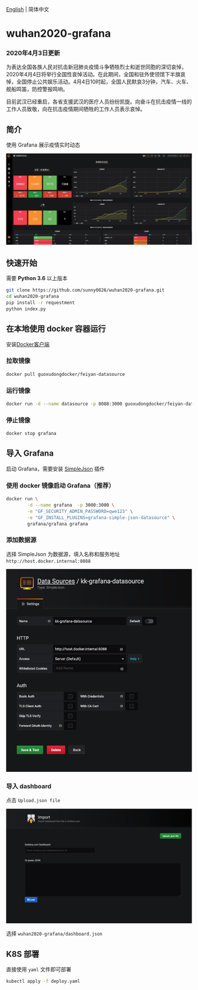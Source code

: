 [English](README.md) | 简体中文
# wuhan2020-grafana

### 2020年4月3日更新

为表达全国各族人民对抗击新冠肺炎疫情斗争牺牲烈士和逝世同胞的深切哀悼，2020年4月4日将举行全国性哀悼活动。在此期间，全国和驻外使领馆下半旗哀悼，全国停止公共娱乐活动。4月4日10时起，全国人民默哀3分钟，汽车、火车、舰船鸣笛，防控警报鸣响。

目前武汉已经重启，各省支援武汉的医疗人员纷纷凯旋。向奋斗在抗击疫情一线的工作人员致敬，向在抗击疫情期间牺牲的工作人员表示哀悼。

## 简介
使用 Grafana 展示疫情实时动态

![](dosc/show.png)

## 快速开始

需要 **Python 3.6** 以上版本

```bash
git clone https://github.com/sunny0826/wuhan2020-grafana.git
cd wuhan2020-grafana
pip install -r requestment
python index.py
```

## 在本地使用 docker 容器运行

安装[Docker客户端](https://www.docker.com/products/docker-desktop)

### 拉取镜像

```bash
docker pull guoxudongdocker/feiyan-datasource
```

### 运行镜像

```bash
docker run -d --name datasource -p 8088:3000 guoxudongdocker/feiyan-datasource 
```

### 停止镜像

```bash
docker stop grafana
```

## 导入 Grafana

启动 Grafana，需要安装 [SimpleJson](https://grafana.com/grafana/plugins/grafana-simple-json-datasource/installation) 插件

### 使用 docker 镜像启动 Grafana（推荐）

```bash
docker run \
        -d --name grafana  -p 3000:3000 \
        -e "GF_SECURITY_ADMIN_PASSWORD=qwe123" \
        -e "GF_INSTALL_PLUGINS=grafana-simple-json-datasource" \
        grafana/grafana grafana 
```

### 添加数据源 

选择 SimpleJson 为数据源，填入名称和服务地址 `http://host.docker.internal:8088`

![](dosc/datasource.png)


### 导入 dashboard

点击 `Upload.json file`

![](dosc/import.png)

选择 `wuhan2020-grafana/dashboard.json`

## K8S 部署

直接使用 `yaml` 文件即可部署

```bash
kubectl apply -f deploy.yaml
```